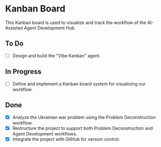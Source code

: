 # Kanban Board

This Kanban board is used to visualize and track the workflow of the AI-Assisted Agent Development Hub.

## To Do

- [ ] Design and build the "Vibe Kanban" agent.

## In Progress

- [ ] Define and implement a Kanban board system for visualizing our workflow.

## Done

- [x] Analyze the Ukrainian war problem using the Problem Deconstruction workflow.
- [x] Restructure the project to support both Problem Deconstruction and Agent Development workflows.
- [x] Integrate the project with GitHub for version control.
